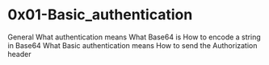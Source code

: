 # 0x01-Basic_authentication

General
What authentication means
What Base64 is
How to encode a string in Base64
What Basic authentication means
How to send the Authorization header
